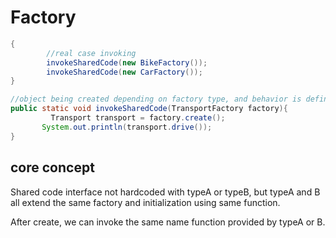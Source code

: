 # Factory

```java
{  
        //real case invoking
        invokeSharedCode(new BikeFactory());
        invokeSharedCode(new CarFactory());
}

//object being created depending on factory type, and behavior is defined in interface also
public static void invokeSharedCode(TransportFactory factory){
    	 Transport transport = factory.create();
       System.out.println(transport.drive());
}

```

## core concept
Shared code interface not hardcoded with typeA or typeB,
but typeA and B all extend the same factory and initialization using same function.

After create, we can invoke the same name function provided by typeA or B.

